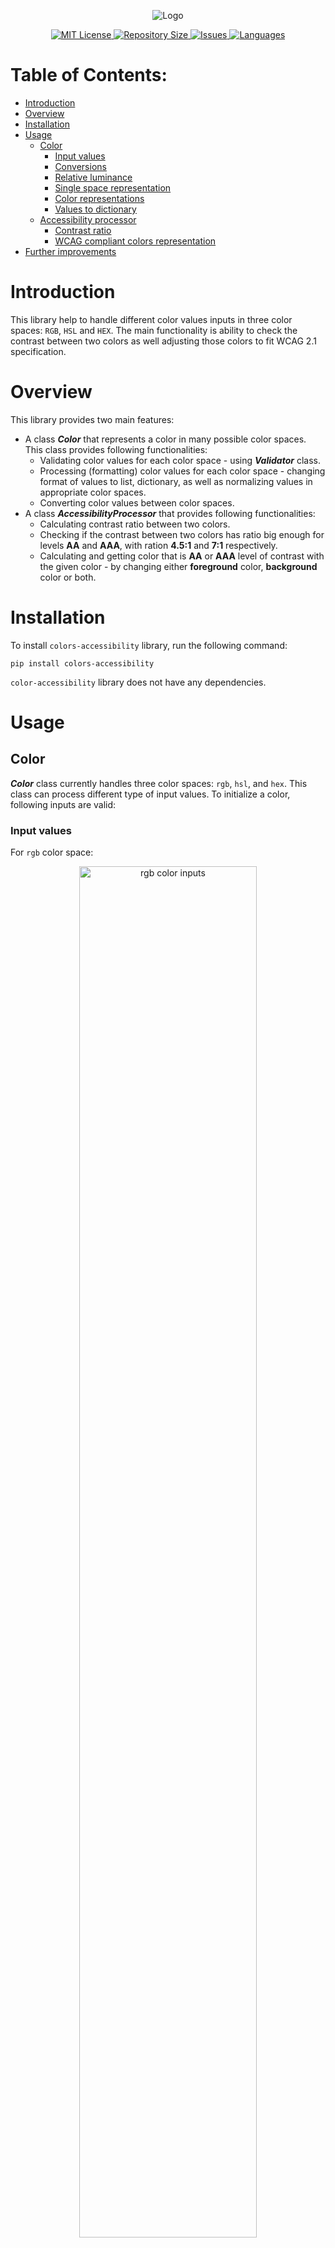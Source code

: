 <p align="center">
  <img src="colors_accessibility/static/colors_accessibility_logo.svg" alt="Logo" />
</p>

<p align="center">
  <a href="/LICENSE">
    <img src="https://img.shields.io/github/license/phryniewicz/colors-accessibility" alt="MIT License" />
  </a>
  <a href="/SIZE">
    <img src="https://img.shields.io/github/repo-size/phryniewicz/colors-accessibility" alt="Repository Size" />
  </a>
  <a href="/ISSUES">
    <img src="https://img.shields.io/bitbucket/issues/phryniewicz/colors-accessibility" alt="Issues" />
  </a>
  <a href="/LANGUAGES">
    <img src="https://img.shields.io/github/languages/count/phryniewicz/colors-accessibility" alt="Languages" />
  </a>
</p>

# Table of Contents:
<a name="table-of-contents"></a>

* [Introduction](#introduction)
* [Overview](#overview)
* [Installation](#installation)
* [Usage](#usage)
  * [Color](#color)
    * [Input values](#input-values)
    * [Conversions](#conversions)
    * [Relative luminance](#relative-luminance)
    * [Single space representation](#single-space-representation)
    * [Color representations](#color-representations)
    * [Values to dictionary](#values-to-dictionary)
  * [Accessibility processor](#accessibility-processor)
    * [Contrast ratio](#contrast-ratio)
    * [WCAG compliant colors representation](#wcag-compliant-colors-representation)
* [Further improvements](#further-improvements)




# Introduction
<a name="introduction"></a>
This library help to handle different color values inputs in three color spaces: `RGB`, `HSL` and `HEX`.
The main functionality is ability to check the contrast between two colors as well adjusting those colors to fit 
WCAG 2.1 specification.

# Overview
<a name="overview"></a>

This library provides two main features:
* A class ***Color*** that represents a color in many 
possible color spaces. This class provides following functionalities:
  * Validating color values for each color space - using ***Validator*** class.
  * Processing (formatting) color values for each color space - changing format of values to list, dictionary, as well
  as normalizing values in appropriate color spaces.
  * Converting color values between color spaces.
* A class ***AccessibilityProcessor*** that provides following
functionalities:
  * Calculating contrast ratio between two colors.
  * Checking if the contrast between two colors has ratio big enough for levels **AA** and **AAA**, 
  with ration **4.5:1** and **7:1** respectively. 
  * Calculating and getting color that is **AA** or **AAA** level of contrast with the given color - by changing 
  either **foreground** color, **background** color or both.


# Installation
<a name="installation"></a>
To install `colors-accessibility` library, run the following command:
```
pip install colors-accessibility
```
`color-accessibility` library does not have any dependencies.

# Usage
<a name="usage"></a>

## Color
<a name="color"></a>

***Color*** class currently handles three color spaces: `rgb`, `hsl`, and `hex`.
This class can process different type of input values. To initialize a color, following inputs are valid:

### Input values
<a name="input-values"></a>

For `rgb` color space:
<div align="center">
  <img src="colors_accessibility/static/rgb_representations.svg" alt="rgb color inputs" width=75%/>
</div>
<details>
<summary>Code</summary>

```
from colors_accessibility import Color


# All representations below are valid and will be processed correctly.
valid_rgb_representations = [
 [100, 20, 50], ['100', 20, 50], ['100', '20', '50'], {'red': 200, 'green': 20, 'blue': 50},
 {'r': '50', 'g': 0.2, 'b': 100}
]

colors = [
  Color('rgb', representation) for representation in valid_rgb_representations
]
```
</details>  

For `hex` color space:
<center>
  <img src="colors_accessibility/static/hex_representations.svg" alt="hex color inputs" width=75%/>
</center>
<details>
<summary align="center">Code</summary>

```
from colors_accessibility import Color


# All representations below are valid and will be processed correctly.
valid_hex_representations = [
 '1ad', '#1ad', '1ac4bb', '#1ac4bb', ['1ad'], ['#11aabb'],
  {'hex': '1ac4ba'}
]

colors = [
  Color('hex', representation) for representation in valid_hex_representations
]
```
</details>

For `hsl` color space:
<center>
  <img src="colors_accessibility/static/hsl_representations.svg" alt="hsl color inputs" width=75%/>
</center>
<details>
<summary align="center">Code</summary>

```
from colors_accessibility import Color


# All representations below are valid and will be processed correctly.
valid_hsl_representations = [
 [120, 0.1, 0.2], ['120', 20, 0.1], ['120', '20', '0.1'],
 {'hue': '0.89', 'saturation': 20, 'lightness': '0.1'}
]

colors = [
  Color('hsl', representation) for representation in valid_hsl_representations
]
```
</details>

### Conversions
<a name="Conversions"></a>

`Color` class provides functionality of converting between `rgb`, `hsl` and `hex` color spaces.
We can both calculate color values in different color space an

<center>
  <img src="colors_accessibility/static/color_conversions.svg" alt="color conversions" width=75%/>
</center>

<details>
<summary align="center">Code</summary>

```
from colors_accessibility import Color


color = Color('rgb', {'red': 170, 'green': 0.23, 'blue': 0})
print(color)

# Calculate coordinates in different color spaces:

hex_color_values = color.to_hex()
print(hex_color_values)

hsl_color_values = color.to_hsl()
print(hsl_color_values)

# Set color to different color space:
color.set_to('hex')
print(color)
```
</details>

### Relative luminance
<a name="relative-luminance"></a>
We also have an ability to calculate [relative luminance](https://en.wikipedia.org/wiki/Relative_luminance) of a color.
<center>
  <img src="colors_accessibility/static/relative_luminance.svg" alt="relative luminance" width=75%/>
</center>
<details>
<summary align="center">Code</summary>

```
from colors_accessibility import Color


color = Color('rgb', {'red': 170, 'green': 0.23, 'blue': 0})

relative_luminance = color.relative_luminance()
print(relative_luminance)
```
</details>

### Single space representation
<a name="single-space-representation"></a>
We can get color representations for the specified color. We can choose from: `rgb`, `hsl`, `hex` and `all`. With `all`
we get representation for all three color spaces.

<center>
  <img src="colors_accessibility/static/get_single_space_representation.svg" alt="get single space representation" width=75%/>
</center>
<details>
<summary align="center">Code</summary>

```
from colors_accessibility import Color


color = Color('rgb', [120, 53, 89])
print(color)

representation = color.get_representations('hex')
print(representation
```
</details>

### Color representations
<a name="color-representations"></a>
Here we get the representations for all three spaces.

<center>
  <img src="colors_accessibility/static/get_color_representations.svg" alt="get color representations" width=75%/>
</center>


<details>
<summary align="center">Code</summary>

```
from colors_accessibility import Color


color = Color('rgb', [120, 53, 89])
print(color)

representation = color.get_representations('all')

print(representation.rgb)
print(representation.hex)
print(representation.hsl)
```
</details>

### Values to dictionary
<a name="values-to-dictionary"></a>
We can format the color representation to a dictionary.

<center>
  <img src="colors_accessibility/static/to_dictionary.svg" alt="values to dictionary" width=75%/>
</center>


<details>
<summary align="center">Code</summary>

```
from colors_accessibility import Color


color = Color('rgb', [120, 50, 0.3])
print(color.color_values)

values_dictionary_representations = color.to_dict()
print(values_dictionary_representations)
```
</details>

## Accessibility processor
<a name="accessibility-processor"></a>

### Contrast ratio
<a name="contrast-ratio"></a>
We can calculate contrast ratio of a color.
<div align="center">
  <img src="colors_accessibility/static/accessibility_processor_contrast.svg" alt="contrast ratio" width=75%/>
</div>

<details>
<summary align="center">Code</summary>

```
from colors_accessibility import Color


rgb_color = Color('rgb', [120, 53, 89])
hex_color = Color('hex', '#783957')

processor = AccessibilityProcessor(rgb_color, hex_color)
print(processor)

rgb_luminance, hex_luminance = processor.get_luminance_values(
  processor.foreground_color,
  processor.background_color
)
print(rgb_luminance)
print(hex_luminance)

constrast = processor.calculate_contrast(rgb_luminance, hex_luminance)
print(contrast)
```
</details>

### WCAG compliant colors representation
<a name="wcag-compliant-colors-representation"></a>
We can get the WCAG compliant colors representation - we get them by tweaking HSL color values till contrast between the
two input colors are on adequate levels.
<center>
  <img src="colors_accessibility/static/wcag_compliant_representation.svg" alt="wcag compliant representation" width=75%/>
</center>

<details>
<summary align="center">Code</summary>

```
from colors_accessibility import AccessibilityProcessor, Color
from pprint import pprint


rgb_color = Color('rgb', [120, 198, 73])
hex_color = Color('hex', '#783957')

processor = AccessibilityProcessor(rgb_color, hex_color)
wcag_compliant_colors = processor.get_all_wcag_compliant_color()
pprint(wcag_compliant_colors.get('lightness').get('background'))
```
</details>

# Further improvements
<a name="further-improvements"></a>
Here are some of the planned further improvements:

- [ ] Add ability to get color representations for more color spaces
- [ ] Refactor the code
- [ ] Add methods to print color representations
- [ ] Add methods for easier getting well formatted color representations
- [ ] Add more tests to increase the coverage